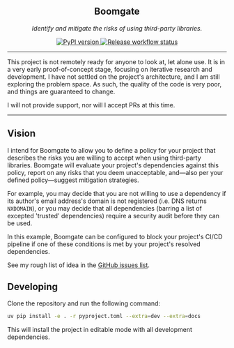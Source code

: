 <h2 align="center">Boomgate</h2>
<p align="center"><em>
    Identify and mitigate the risks of using third-party libraries.
</em></p>

<p align="center">
    <a href="https://pypi.org/project/boomgate/">
        <img src="https://img.shields.io/pypi/v/boomgate?color=%2334D058&label=PyPI%20package" alt="PyPI version">
    </a>
    <a href="https://github.com/KyeRussell/boomgate/actions/workflows/release.yaml">
        <img src="https://github.com/KyeRussell/boomgate/actions/workflows/release.yaml/badge.svg" alt="Release workflow status">
    </a>
</p>

---

This project is not remotely ready for anyone to look at, let alone use. It is in a
very early proof-of-concept stage, focusing on iterative research and development. I
have not settled on the project's architecture, and I am still exploring the problem
space. As such, the quality of the code is very poor, and things are guaranteed to
change.

I will not provide support, nor will I accept PRs at this time.

---

## Vision

I intend for Boomgate to allow you to define a policy for your project that describes
the risks you are willing to accept when using third-party libraries. Boomgate will
evaluate your project's dependencies against this policy, report on any risks that you
deem unacceptable, and—also per your defined policy—suggest mitigation strategies.

For example, you may decide that you are not willing to use a dependency if its author's
email address's domain is not registered (i.e. DNS returns `NXDOMAIN`), or you may
decide that all dependencies (barring a list of excepted 'trusted' dependencies) require
a security audit before they can be used.

In this example, Boomgate can be configured to block your project's CI/CD pipeline if
one of these conditions is met by your project's resolved dependencies.

See my rough list of idea in the
[GitHub issues list](https://github.com/KyeRussell/boomgate/issues).

## Developing

Clone the repository and run the following command:

```bash
uv pip install -e . -r pyproject.toml --extra=dev --extra=docs
```

This will install the project in editable mode with all development dependencies.
